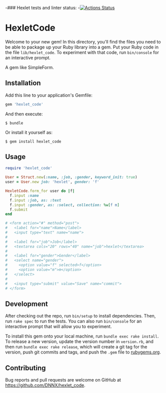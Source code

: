 -### Hexlet tests and linter status:
-[![Actions Status](https://github.com/DNNX/rails-project-lvl1/workflows/hexlet-check/badge.svg)](https://github.com/DNNX/rails-project-lvl1/actions)

# HexletCode

Welcome to your new gem! In this directory, you'll find the files you need to be able to package up your Ruby library into a gem. Put your Ruby code in the file `lib/hexlet_code`. To experiment with that code, run `bin/console` for an interactive prompt.

A gem like SimpleForm.

## Installation

Add this line to your application's Gemfile:

```ruby
gem 'hexlet_code'
```

And then execute:

    $ bundle

Or install it yourself as:

    $ gem install hexlet_code

## Usage

```ruby
require 'hexlet_code'

User = Struct.new(:name, :job, :gender, keyword_init: true)
user = User.new job: 'hexlet', gender: 'f'

HexletCode.form_for user do |f|
  f.input :name
  f.input :job, as: :text
  f.input :gender, as: :select, collection: %w[f m]
  f.submit
end

# <form action="#" method="post">
#   <label for="name">Name</label>
#   <input type="text" name="name">
#
#   <label for="job">Job</label>
#   <textarea cols="20" rows="40" name="job">hexlet</textarea>
#
#   <label for="gender">Gender</label>
#   <select name="gender">
#     <option value="f" selected>f</option>
#     <option value="m">m</option>
#   </select>
#
#   <input type="submit" value="Save" name="commit">
# </form>
```

## Development

After checking out the repo, run `bin/setup` to install dependencies. Then, run `rake spec` to run the tests. You can also run `bin/console` for an interactive prompt that will allow you to experiment.

To install this gem onto your local machine, run `bundle exec rake install`. To release a new version, update the version number in `version.rb`, and then run `bundle exec rake release`, which will create a git tag for the version, push git commits and tags, and push the `.gem` file to [rubygems.org](https://rubygems.org).

## Contributing

Bug reports and pull requests are welcome on GitHub at https://github.com/DNNX/hexlet_code.
